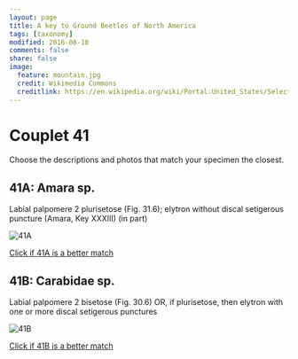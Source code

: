 ```yaml
---
layout: page
title: A key to Ground Beetles of North America
tags: [taxonomy]
modified: 2016-08-10
comments: false
share: false
image:
  feature: mountain.jpg
  credit: Wikimedia Commons
  creditlink: https://en.wikipedia.org/wiki/Portal:United_States/Selected_panorama#/media/File:Mount_Ellinor,_Mount_Washington_Panorama.jpg
---
```


# Couplet 41


Choose the descriptions and photos that match your specimen the closest. 

## 41A: Amara sp. 

Labial palpomere 2 plurisetose (Fig. 31.6); elytron without discal setigerous puncture (Amara, Key XXXIII) (in part)

![41A](//klevan.github.io/images/keyfigs/Key1_41_41A.png)

[Click if 41A is a better match](https://en.wikipedia.org/wiki/Amara)


## 41B: Carabidae sp. 

Labial palpomere 2 bisetose (Fig. 30.6) OR, if plurisetose, then elytron with one or more discal setigerous punctures

![41B](//klevan.github.io/images/keyfigs/Key1_41_41B.png)

[Click if 41B is a better match](//klevan.github.io/dynamicTaxonomy/Key1_42)

